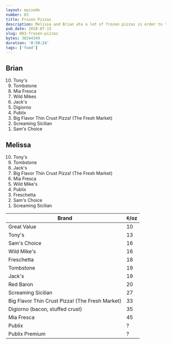 ```yaml
---
layout: episode
number: 83
title: Frozen Pizzas
description: Melissa and Brian ate a lot of frozen pizzas in order to tell you which are the tastiest and best-priced.
pub_date: 2018-07-15
slug: 083-frozen-pizzas
bytes: 30244349
duration: '0:50:24'
tags: ['food']
---
```

<h2>Brian</h2>
<ol reversed>
<li>Tony's</li>
<li>Tombstone</li>
<li>Mia Fresca</li>
<li>Wild Mikes</li>
<li>Jack's</li>
<li>Digiorno</li>
<li>Publix</li>
<li>Big Flavor Thin Crust Pizza! (The Fresh Market)</li>
<li>Screaming Sicilian</li>
<li>Sam's Choice</li>
</ol>

<h2>Melissa</h2>
<ol reversed>
<li>Tony's</li>
<li>Tombstone</li>
<li>Jack's</li>
<li>Big Flavor Thin Crust Pizza! (The Fresh Market)</li>
<li>Mia Fresca</li>
<li>Wild Mike's</li>
<li>Publix</li>
<li>Freschetta</li>
<li>Sam's Choice</li>
<li>Screaming Sicilian</li>
</ol>

<table>
<thead>
    <tr>
        <th>Brand</th>
        <th>¢/oz</th>
    </tr>
</thead>
<tbody>
    <tr>
        <td>Great Value</td>
        <td>10</td>
    </tr>
    <tr>
        <td>Tony's</td>
        <td>13</td>
    </tr>
    <tr>
        <td>Sam's Choice</td>
        <td>16</td>
    </tr>
    <tr>
        <td>Wild Mike's</td>
        <td>16</td>
    </tr>
    <tr>
        <td>Freschetta</td>
        <td>18</td>
    </tr>
    <tr>
        <td>Tombstone</td>
        <td>19</td>
    </tr>
    <tr>
        <td>Jack's</td>
        <td>19</td>
    </tr>
    <tr>
        <td>Red Baron</td>
        <td>20</td>
    </tr>
    <tr>
        <td>Screaming Sicilian</td>
        <td>27</td>
    </tr>
    <tr>
        <td>Big Flavor Thin Crust Pizza! (The Fresh Market)</td>
        <td>33</td>
    </tr>
    <tr>
        <td>Digiorno (bacon, stuffed crust)</td>
        <td>35</td>
    </tr>
    <tr>
        <td>Mia Fresca</td>
        <td>45</td>
    </tr>
    <tr>
        <td>Publix</td>
        <td>?</td>
    </tr>
    <tr>
        <td>Publix Premium</td>
        <td>?</td>
    </tr>
</tbody>
</table>